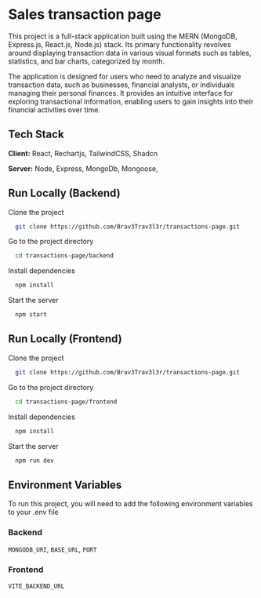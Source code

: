 
# Sales transaction page

This project is a full-stack application built using the MERN (MongoDB, Express.js, React.js, Node.js) stack. Its primary functionality revolves around displaying transaction data in various visual formats such as tables, statistics, and bar charts, categorized by month.

The application is designed for users who need to analyze and visualize transaction data, such as businesses, financial analysts, or individuals managing their personal finances. It provides an intuitive interface for exploring transactional information, enabling users to gain insights into their financial activities over time.



## Tech Stack

**Client:** React, Rechartjs, TailwindCSS, Shadcn

**Server:** Node, Express, MongoDb, Mongoose, 


## Run Locally (Backend)

Clone the project

```bash
  git clone https://github.com/Brav3Trav3l3r/transactions-page.git
```

Go to the project directory

```bash
  cd transactions-page/backend
```

Install dependencies

```bash
  npm install
```

Start the server

```bash
  npm start
```

## Run Locally (Frontend)

Clone the project

```bash
  git clone https://github.com/Brav3Trav3l3r/transactions-page.git
```

Go to the project directory

```bash
  cd transactions-page/frontend
```

Install dependencies

```bash
  npm install
```

Start the server

```bash
  npm run dev
```


## Environment Variables

To run this project, you will need to add the following environment variables to your .env file

### Backend
`MONGODB_URI`, `BASE_URL`, `PORT`


### Frontend
`VITE_BACKEND_URL`
